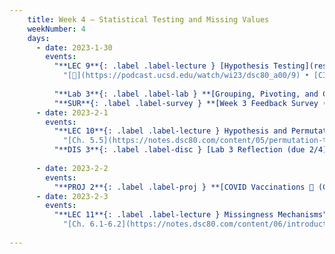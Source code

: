 ```yaml
---
    title: Week 4 – Statistical Testing and Missing Values
    weekNumber: 4
    days:
      - date: 2023-1-30
        events:
          "**LEC 9**{: .label .label-lecture } [Hypothesis Testing](resources/lectures/lec09/lec09.html)":
            "[🎥](https://podcast.ucsd.edu/watch/wi23/dsc80_a00/9) • [CIT 11](https://inferentialthinking.com/chapters/11/Testing_Hypotheses.html)"
                
          "**Lab 3**{: .label .label-lab } **[Grouping, Pivoting, and Combining (due 1/30)](https://github.com/dsc-courses/dsc80-2023-wi/blob/master/labs/03-group-pivot-combine/lab.ipynb)**":
          "**SUR**{: .label .label-survey } **[Week 3 Feedback Survey (optional, due 1/30)](https://docs.google.com/forms/d/e/1FAIpQLSfzz6fxUDf4XA8yPDUsXaIn17wPRfAShYdiPc_6-f3j1VDQHQ/viewform)**":
      - date: 2023-2-1
        events:
          "**LEC 10**{: .label .label-lecture } Hypothesis and Permutation Testing":
            "[Ch. 5.5](https://notes.dsc80.com/content/05/permutation-tests.html), [CIT 12](https://inferentialthinking.com/chapters/12/Comparing_Two_Samples.html)"
          "**DIS 3**{: .label .label-disc } [Lab 3 Reflection (due 2/4)](https://www.gradescope.com/courses/478969/assignments/2624528/)":
                
      - date: 2023-2-2
        events:
          "**PROJ 2**{: .label .label-proj } **[COVID Vaccinations 🦠 (Checkpoint due 2/2)](https://github.com/dsc-courses/dsc80-2023-wi/blob/master/projects/02-covid_vax/project.ipynb)**":
      - date: 2023-2-3
        events:
          "**LEC 11**{: .label .label-lecture } Missingness Mechanisms":
            "[Ch. 6.1-6.2](https://notes.dsc80.com/content/06/introduction.html)"
                
---
```

